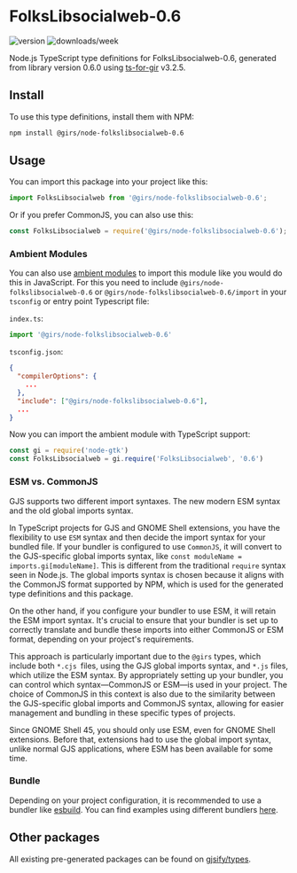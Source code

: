 
# FolksLibsocialweb-0.6

![version](https://img.shields.io/npm/v/@girs/node-folkslibsocialweb-0.6)
![downloads/week](https://img.shields.io/npm/dw/@girs/node-folkslibsocialweb-0.6)


Node.js TypeScript type definitions for FolksLibsocialweb-0.6, generated from library version 0.6.0 using [ts-for-gir](https://github.com/gjsify/ts-for-gir) v3.2.5.


## Install

To use this type definitions, install them with NPM:
```bash
npm install @girs/node-folkslibsocialweb-0.6
```

## Usage

You can import this package into your project like this:
```ts
import FolksLibsocialweb from '@girs/node-folkslibsocialweb-0.6';
```

Or if you prefer CommonJS, you can also use this:
```ts
const FolksLibsocialweb = require('@girs/node-folkslibsocialweb-0.6');
```

### Ambient Modules

You can also use [ambient modules](https://github.com/gjsify/ts-for-gir/tree/main/packages/cli#ambient-modules) to import this module like you would do this in JavaScript.
For this you need to include `@girs/node-folkslibsocialweb-0.6` or `@girs/node-folkslibsocialweb-0.6/import` in your `tsconfig` or entry point Typescript file:

`index.ts`:
```ts
import '@girs/node-folkslibsocialweb-0.6'
```

`tsconfig.json`:
```json
{
  "compilerOptions": {
    ...
  },
  "include": ["@girs/node-folkslibsocialweb-0.6"],
  ...
}
```

Now you can import the ambient module with TypeScript support: 

```ts
const gi = require('node-gtk')
const FolksLibsocialweb = gi.require('FolksLibsocialweb', '0.6')
```



### ESM vs. CommonJS

GJS supports two different import syntaxes. The new modern ESM syntax and the old global imports syntax.

In TypeScript projects for GJS and GNOME Shell extensions, you have the flexibility to use `ESM` syntax and then decide the import syntax for your bundled file. If your bundler is configured to use `CommonJS`, it will convert to the GJS-specific global imports syntax, like `const moduleName = imports.gi[moduleName]`. This is different from the traditional `require` syntax seen in Node.js. The global imports syntax is chosen because it aligns with the CommonJS format supported by NPM, which is used for the generated type definitions and this package.

On the other hand, if you configure your bundler to use ESM, it will retain the ESM import syntax. It's crucial to ensure that your bundler is set up to correctly translate and bundle these imports into either CommonJS or ESM format, depending on your project's requirements.

This approach is particularly important due to the `@girs` types, which include both `*.cjs `files, using the GJS global imports syntax, and `*.js` files, which utilize the ESM syntax. By appropriately setting up your bundler, you can control which syntax—CommonJS or ESM—is used in your project. The choice of CommonJS in this context is also due to the similarity between the GJS-specific global imports and CommonJS syntax, allowing for easier management and bundling in these specific types of projects.

Since GNOME Shell 45, you should only use ESM, even for GNOME Shell extensions. Before that, extensions had to use the global import syntax, unlike normal GJS applications, where ESM has been available for some time.

### Bundle

Depending on your project configuration, it is recommended to use a bundler like [esbuild](https://esbuild.github.io/). You can find examples using different bundlers [here](https://github.com/gjsify/ts-for-gir/tree/main/examples).

## Other packages

All existing pre-generated packages can be found on [gjsify/types](https://github.com/gjsify/types).

